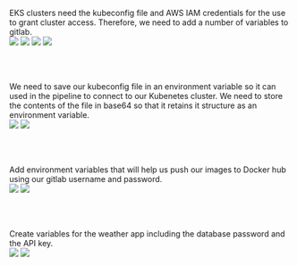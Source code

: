 EKS clusters need the kubeconfig file and AWS IAM credentials for the use to grant cluster access. Therefore, we need to add a number of variables to gitlab.
<br>
<img src="https://github.com/LawrenceDavy13/DevopsProject-3-Kubernetes/blob/main/images/4.%20CICD/4.%20Setting%20up%20CICD%20pipeline/image.png">
<img src="https://github.com/LawrenceDavy13/DevopsProject-3-Kubernetes/blob/main/images/4.%20CICD/4.%20Setting%20up%20CICD%20pipeline/image2.png">
<img src="https://github.com/LawrenceDavy13/DevopsProject-3-Kubernetes/blob/main/images/4.%20CICD/4.%20Setting%20up%20CICD%20pipeline/image3.png">
<img src="https://github.com/LawrenceDavy13/DevopsProject-3-Kubernetes/blob/main/images/4.%20CICD/4.%20Setting%20up%20CICD%20pipeline/image4.png">

<br>
<br>

We need to save our kubeconfig file in an environment variable so it can used in the pipeline to connect to our Kubenetes cluster. We need to store the contents of the file in base64 so that it retains it structure as an environment variable.
<br>
<img src="https://github.com/LawrenceDavy13/DevopsProject-3-Kubernetes/blob/main/images/4.%20CICD/4.%20Setting%20up%20CICD%20pipeline/image5.png">
<img src="https://github.com/LawrenceDavy13/DevopsProject-3-Kubernetes/blob/main/images/4.%20CICD/4.%20Setting%20up%20CICD%20pipeline/image6.png">

<br>
<br>

Add environment variables that will help us push our images to Docker hub using our gitlab username and password.
<br>
<img src="https://github.com/LawrenceDavy13/DevopsProject-3-Kubernetes/blob/main/images/4.%20CICD/4.%20Setting%20up%20CICD%20pipeline/image7.png">
<img src="https://github.com/LawrenceDavy13/DevopsProject-3-Kubernetes/blob/main/images/4.%20CICD/4.%20Setting%20up%20CICD%20pipeline/image8.png">

<br>
<br>

Create variables for the weather app including the database password and the API key.
<br>
<img src="https://github.com/LawrenceDavy13/DevopsProject-3-Kubernetes/blob/main/images/4.%20CICD/4.%20Setting%20up%20CICD%20pipeline/image9.png">
<img src="https://github.com/LawrenceDavy13/DevopsProject-3-Kubernetes/blob/main/images/4.%20CICD/4.%20Setting%20up%20CICD%20pipeline/image10.png">


